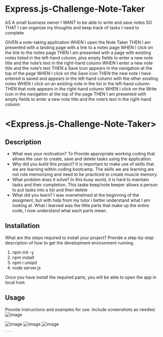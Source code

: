 # Express.js-Challenge-Note-Taker

AS A small business owner
I WANT to be able to write and save notes
SO THAT I can organize my thoughts and keep track of tasks I need to complete


GIVEN a note-taking application
WHEN I open the Note Taker
THEN I am presented with a landing page with a link to a notes page
WHEN I click on the link to the notes page
THEN I am presented with a page with existing notes listed in the left-hand column, plus empty fields to enter a new note title and the note’s text in the right-hand column
WHEN I enter a new note title and the note’s text
THEN a Save icon appears in the navigation at the top of the page
WHEN I click on the Save icon
THEN the new note I have entered is saved and appears in the left-hand column with the other existing notes
WHEN I click on an existing note in the list in the left-hand column
THEN that note appears in the right-hand column
WHEN I click on the Write icon in the navigation at the top of the page
THEN I am presented with empty fields to enter a new note title and the note’s text in the right-hand column

# <Express.js-Challenge-Note-Taker>

## Description

- What was your motivation?
To Provide appropriate working coding that allows the user to create, save and delete tasks using the application.
- Why did you build this project? It is important to make use of skills that we are learning within coding bootcamp. The skills we are learning are not rote memorizing and need to be practiced to create muscle memory. 
- What problem does it solve?
In this busy world, it is hard to maintain tasks and their completion. This taske keep/note keeper allows a person to put tasks into a list and then delete 
- What did you learn?
I was overwhelmed at the beginning of the assigment, but with help from my tutor i better understand what I am looking at. What i learned was the little parts that make up the entire code, I now understand what each parts mean. 

## Installation

What are the steps required to install your project? Provide a step-by-step description of how to get the development environment running.
1. npm init -y
2. npm install
3. npm i uniqid
4. node server.js

Once you have install the required parts, you will be able to open the app in local host.

## Usage

Provide instructions and examples for use. Include screenshots as needed.
![image](https://user-images.githubusercontent.com/122655154/232246923-37425fc3-4bcd-4677-b5e9-83e9a6fa91bf.png)

![image](https://user-images.githubusercontent.com/122655154/232246959-ad060d09-9768-4e44-967b-1be6e646c711.png)
![image](https://user-images.githubusercontent.com/122655154/232247043-a42b3137-d0fa-4c2f-b792-0f8d9899202f.png)
![image](https://user-images.githubusercontent.com/122655154/232247052-abdcd71c-21a9-46d4-b027-18d9a20f006a.png)

    ```



